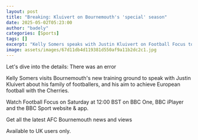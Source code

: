 ```yaml
---
layout: post
title: "Breaking: Kluivert on Bournemouth's 'special' season"
date: 2025-05-02T05:23:00
author: "badely"
categories: [Sports]
tags: []
excerpt: "Kelly Somers speaks with Justin Kluivert on Football Focus to discuss the aim of achieving European football with Bournemouth."
image: assets/images/67d11db4d119381d550af9a11b2dc2c1.jpg
---
```


Let's dive into the details: There was an error

Kelly Somers visits Bournemouth's new training ground to speak with Justin Kluivert about his family of footballers, and his aim to achieve European football with the Cherries.

Watch Football Focus on Saturday at 12:00 BST on BBC One, BBC iPlayer and the BBC Sport website & app.

Get all the latest AFC Bournemouth news and views

Available to UK users only.

